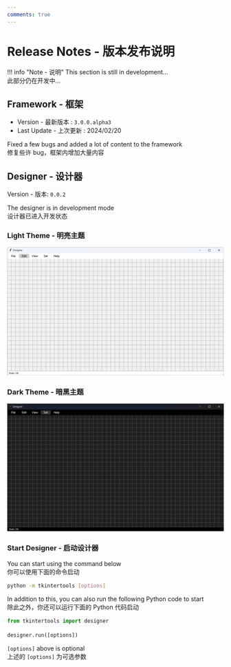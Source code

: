 ```yaml
---
comments: true
---
```


# Release Notes - 版本发布说明

!!! info "Note - 说明"
    This section is still in development...  
    此部分仍在开发中...

## Framework - 框架

- Version - 最新版本 : `3.0.0.alpha3`
- Last Update - 上次更新 : 2024/02/20

Fixed a few bugs and added a lot of content to the framework  
修复些许 bug，框架内增加大量内容

## Designer - 设计器

Version - 版本: `0.0.2`

The designer is in development mode  
设计器已进入开发状态

### Light Theme - 明亮主题

![png](example_1.png)

### Dark Theme - 暗黑主题

![png](example_2.png)

### Start Designer - 启动设计器

You can start using the command below  
你可以使用下面的命令启动

```bash
python -m tkintertools [options]
```

In addition to this, you can also run the following Python code to start  
除此之外，你还可以运行下面的 Python 代码启动

```python
from tkintertools import designer

designer.run([options])
```

`[options]` above is optional  
上述的 `[options]` 为可选参数